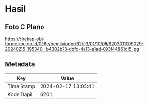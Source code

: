 # Hasil

## Foto C Plano

https://sirekap-obj-formc.kpu.go.id/096e/pemilu/pdpr/62/03/01/10/09/6203011009029-20240215-195340--b4302b73-ddfd-4e13-a1ad-093f44861d15.jpg


## Metadata

| Key        | Value               |
| ---------- | ------------------- |
| Time Stamp | 2024-02-17 13:05:41 |
| Kode Dapil | 6201                |



